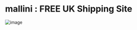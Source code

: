 # mallini : FREE UK Shipping Site
![image](https://github.com/stealthstar/mallini/assets/161687817/a564e773-2045-497d-ab9d-c4aa5bd1e86c)

